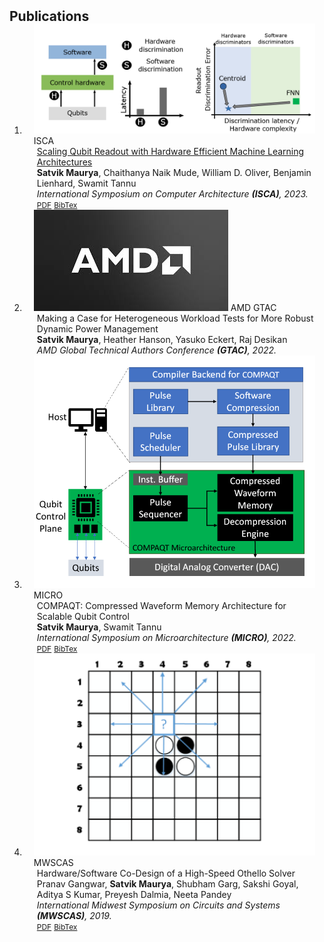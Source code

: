 <h2 id="publications" style="margin: 2px 0px -15px;">Publications</h2>

<div class="publications">
<ol class="bibliography">

<li>
  <div class="pub-row">
    <div class="col-sm-3 abbr" style="position: relative;padding-right: 15px;padding-left: 15px;">
      <img src="assets/img/herqules.png" class="teaser img-fluid z-depth-1">
      <abbr class="badge">ISCA</abbr>
    </div>
    <div class="col-sm-9" style="position: relative;padding-right: 15px;padding-left: 20px;">
      <div class="title"><a href="https://arxiv.org/pdf/2212.03895.pdf">Scaling Qubit Readout with Hardware Efficient Machine Learning Architectures</a></div>
      <div class="author"><strong>Satvik Maurya</strong>, Chaithanya Naik Mude, William D. Oliver, Benjamin Lienhard, Swamit Tannu</div>
      <div class="periodical"><em>International Symposium on Computer Architecture <strong>(ISCA)</strong>, 2023.</em></div>
      <div class="links">
        <a href="https://arxiv.org/pdf/2212.03895.pdf" class="btn btn-sm z-depth-0" role="button" target="_blank" style="font-size:12px;">PDF</a>
        <!-- <a href="https://github.com/yaoyao-liu/mnemonics" class="btn btn-sm z-depth-0" role="button" target="_blank" style="font-size:12px;">Code</a> -->
        <!-- <a href="https://class-il.mpi-inf.mpg.de/mnemonics/" class="btn btn-sm z-depth-0" role="button" target="_blank" style="font-size:12px;">Project Page</a> -->
        <a href="https://dblp.org/rec/journals/corr/abs-2212-03895.html?view=bibtex" class="btn btn-sm z-depth-0" role="button" target="_blank" style="font-size:12px;">BibTex</a>
<!--         <strong><i style="color:#e74d3c">Oral Presentation</i></strong> -->
      </div>
    </div>
  </div>
  </li>

  <li>
    <div class="pub-row">
      <div class="col-sm-3 abbr" style="position: relative;padding-right: 15px;padding-left: 15px;">
        <img src="assets/img/amd.jpg" class="teaser img-fluid z-depth-1">
        <abbr class="badge">AMD GTAC</abbr>
      </div>
      <div class="col-sm-9" style="position: relative;padding-right: 15px;padding-left: 20px;">
        <div class="title"><a href=""></a>Making a Case for Heterogeneous Workload Tests for More Robust Dynamic Power Management</div>
        <div class="author"><strong>Satvik Maurya</strong>, Heather Hanson, Yasuko Eckert, Raj Desikan</div>
        <div class="periodical"><em>AMD Global Technical Authors Conference <strong>(GTAC)</strong>, 2022.</em></div>
        <div class="links">
          <!-- <a href="https://arxiv.org/pdf/2212.03895.pdf" class="btn btn-sm z-depth-0" role="button" target="_blank" style="font-size:12px;">PDF</a> -->
          <!-- <a href="https://github.com/yaoyao-liu/mnemonics" class="btn btn-sm z-depth-0" role="button" target="_blank" style="font-size:12px;">Code</a> -->
          <!-- <a href="https://class-il.mpi-inf.mpg.de/mnemonics/" class="btn btn-sm z-depth-0" role="button" target="_blank" style="font-size:12px;">Project Page</a> -->
          <!-- <a href="https://dblp.org/rec/journals/corr/abs-2212-03895.html?view=bibtex" class="btn btn-sm z-depth-0" role="button" target="_blank" style="font-size:12px;">BibTex</a> -->
<!--           <strong><i style="color:#e74d3c">Oral Presentation</i></strong> -->
        </div>
      </div>
    </div>
  </li>

  <li>
    <div class="pub-row">
      <div class="col-sm-3 abbr" style="position: relative;padding-right: 15px;padding-left: 15px;">
        <img src="assets/img/compaqt.png" class="teaser img-fluid z-depth-1">
        <abbr class="badge">MICRO</abbr>
      </div>
      <div class="col-sm-9" style="position: relative;padding-right: 15px;padding-left: 20px;">
        <div class="title"><a href="https://ieeexplore.ieee.org/abstract/document/9923861"></a>COMPAQT: Compressed Waveform Memory Architecture for Scalable Qubit Control</div>
        <div class="author"><strong>Satvik Maurya</strong>, Swamit Tannu</div>
        <div class="periodical"><em>International Symposium on Microarchitecture <strong>(MICRO)</strong>, 2022.</em></div>
        <div class="links">
          <a href="https://arxiv.org/pdf/2212.03897.pdf" class="btn btn-sm z-depth-0" role="button" target="_blank" style="font-size:12px;">PDF</a>
          <!-- <a href="https://github.com/yaoyao-liu/mnemonics" class="btn btn-sm z-depth-0" role="button" target="_blank" style="font-size:12px;">Code</a> -->
          <!-- <a href="https://class-il.mpi-inf.mpg.de/mnemonics/" class="btn btn-sm z-depth-0" role="button" target="_blank" style="font-size:12px;">Project Page</a> -->
          <a href="https://dblp.org/rec/journals/corr/abs-2212-03897.html?view=bibtex" class="btn btn-sm z-depth-0" role="button" target="_blank" style="font-size:12px;">BibTex</a>
<!--           <strong><i style="color:#e74d3c">Oral Presentation</i></strong> -->
        </div>
      </div>
    </div>
  </li>

  <li>
    <div class="pub-row">
      <div class="col-sm-3 abbr" style="position: relative;padding-right: 15px;padding-left: 15px;">
        <img src="assets/img/othello.png" class="teaser img-fluid z-depth-1">
        <abbr class="badge">MWSCAS</abbr>
      </div>
      <div class="col-sm-9" style="position: relative;padding-right: 15px;padding-left: 20px;">
        <div class="title"><a href="https://ieeexplore.ieee.org/abstract/document/8885136"></a>Hardware/Software Co-Design of a High-Speed Othello Solver</div>
        <div class="author">Pranav Gangwar, <strong>Satvik Maurya</strong>, Shubham Garg, Sakshi Goyal, Aditya S Kumar, Preyesh Dalmia, Neeta Pandey</div>
        <div class="periodical"><em>International Midwest Symposium on Circuits and Systems <strong>(MWSCAS)</strong>, 2019.</em></div>
        <div class="links">
          <a href="https://ieeexplore.ieee.org/abstract/document/8885136" class="btn btn-sm z-depth-0" role="button" target="_blank" style="font-size:12px;">PDF</a>
          <!-- <a href="https://github.com/yaoyao-liu/mnemonics" class="btn btn-sm z-depth-0" role="button" target="_blank" style="font-size:12px;">Code</a> -->
          <!-- <a href="https://class-il.mpi-inf.mpg.de/mnemonics/" class="btn btn-sm z-depth-0" role="button" target="_blank" style="font-size:12px;">Project Page</a> -->
          <a href="https://dblp.org/rec/conf/mwscas/GangwarMGGKDP19.html?view=bibtex" class="btn btn-sm z-depth-0" role="button" target="_blank" style="font-size:12px;">BibTex</a>
<!--           <strong><i style="color:#e74d3c">Oral Presentation</i></strong> -->
        </div>
      </div>
    </div>
  </li>
  
<br>

</ol>
</div>
